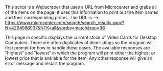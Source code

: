 

This script is a Webscraper that uses a URL from Microcenter and grabs all of the items on the page. 
It uses this information to print out the item names and their corresponding prices.
The URL is --> https://www.microcenter.com/search/search_results.aspx?N=4294966937&NTK=all&sortby=match&rpp=96

This page in specific displays the current stock of Video Cards for Desktop Computers.
There are often duplicates of item listings so the program will first prompt for how to handle these cases.
The available responses are "highest" and "lowest" in which the program will print either the highest or lowest price that is available for the item.
Any other response will give an error message and restart the program.